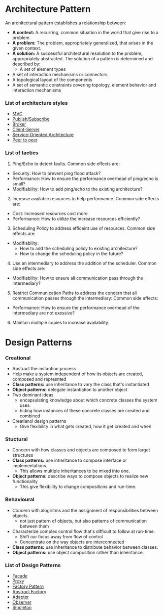 # Architecture Pattern

An architectural pattern establishes a relationship between:

- **A context:** A recurring, common situation in the world that give rise to a problem.
- **A problem:** The problem, appropriately generalized, that arises in the given context.
- **A solution:** A successful architectural resolution to the problem, appropriately abstracted. The solution of a pattern is determined and described by:
  - A set of element types
- A set of interaction mechanisms or connectors
- A topological layout of the components
- A set of semantic constraints covering topology, element behavior and interaction mechanisms

### List of architecture styles

- [MVC](architecture/mvc.md)
- [Publish/Subscribe](architecture/publish_subscribe.md)
- [Broker](architecture/broker.md)
- [Client-Server](architecture/client_server.md)
- [Service-Oriented Architecture](architecture/soa.md)
- [Peer to peer](architecture/p2p.md)

### List of tactics

1. Ping/Echo to detect faults. Common side effects are:
  - Security: How to prevent ping flood attack?
  - Performance: How to ensure the performance overhead of ping/echo is small?
  - Modifiability: How to add ping/echo to the existing architecture?
2. Increase available resources to help performance. Common side effects are:
  - Cost: Increased resources cost more
  - Performance: How to utilize the increase resources efficiently?
3. Scheduling Policy to address efficeint use of resources. Common side effects are:
  - Modifiability: 
    - How to add the scheduling policy to existing architecture?
	- How to change the scheduling policy in the future?
4. Use an intermediary to address the addition of the scheduler. Common side effects are:
  - Modifiability: How to ensure all communication pass through the Intermediary?
5. Restrict Communication Paths to address the concern that all communication passes through the intermediary: Common side effects:
  - Performance: How to ensure the performance overhead of the intermediary are not exessive?
6. Maintain multiple copies to increase availability.



# Design Patterns

### Creational
- Abstract the instantion process
- Help make a system independent of how its objects are created, composed and represnted
- **Class patterns:** use inheritance to vary the class that's instantiated
- **Object patterns:** delegate instantiation to another object
- Two dominant ideas
  - encapsulating knowledge about which concrete classes the system uses.
  - hiding how instances of these concrete classes are created and combined
- Creatianol design patterns
  - Give flexibility in what gets created, how it get created and when

### Stuctural
- Concern with how classes and objects are composed to form larget structures
- **Class patterns:** use inheritance to compose interface or implementations.
  - This allows multiple inheritances to be mixed into one.
- **Object patterns:** describe ways to compose objects to realize new functionality
  - This give flexibility to change compositions and run-time.

### Behavioural
- Concern with alogiritms and the assignment of responsibilities between objects.
  - not just pattern of objects, but also patterns of communication between them
- Characterize complex control flow that's difficult to follow at run-time.
  - Shift our focus away from flow of control
  - Concentrate on the way objects are interconnected
- **Class patterns:** use inheritance to distribute behavior between classes.
- **Object patterns:** use object composition rather than inheritance.

### List of Design Patterns

- [Facade](design_pattern/facade.md)
- [Proxy](design_pattern/proxy.md)
- [Factory Pattern](design_pattern/factory_pattern.md)
- [Abstract Factory](design_pattern/abstract_factory.md)
- [Adapter](design_pattern/adapter.md)
- [Observer](design_pattern/observer.md)
- [Singleton](design_pattern/singleton.md)
